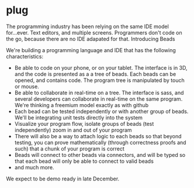 # plug

The programming industry has been relying on the same IDE model for...ever. Text editors, and multiple screens. Programmers don't code on the go, because there are no IDE adapated for that. Introducing Beads

We're building a programming language and IDE that has the following characteristics: 

- Be able to code on your phone, or on your tablet. The interface is in 3D, and the code is presented as a a tree of beads. Each beads can be opened, and contains code. The program tree is manipulated by touch or mouse. 
- Be able to collaborate in real-time on a tree. The interface is sass, and several developers can collaborate in real-time on the same program. We're thinking a freemium model exactly as with github
- Each bead can be tested independently or with another group of beads. We'll be integrating unit tests directly into the system
- Visualize your program flow, isolate groups of beads (test independently) zoom in and out of your program
- There will also be a way to attach logic to each beads so that beyond testing, you can prove mathematically (through correctness proofs and such) that a chunk of your program is correct
- Beads will connect to other beads via connectors, and will be typed so that each bead will only be able to connect to valid beads
- and much more.

We expect to be demo ready in late December. 
